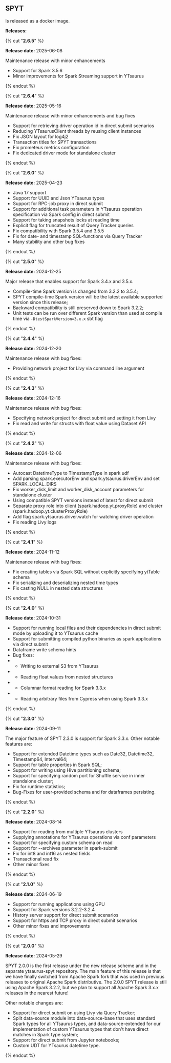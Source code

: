 ## SPYT


Is released as a docker image.




**Releases:**

{% cut "**2.6.5**" %}

**Release date:** 2025-06-08

Maintenance release with minor enhancements

- Support for Spark 3.5.6
- Minor improvements for Spark Streaming support in YTsaurus

{% endcut %}


{% cut "**2.6.4**" %}

**Release date:** 2025-05-16


Maintenance release with minor enhancements and bug fixes

- Support for retrieving driver operation id in direct submit scenarios
- Reducing YTsaurusClient threads by reusing client instances
- Fix JSON layout for log4j2
- Transaction titles for SPYT transactions
- Fix prometeus metrics configuration
- Fix dedicated driver mode for standalone cluster


{% endcut %}


{% cut "**2.6.0**" %}

**Release date:** 2025-04-23


- Java 17 support
- Support for UUID and Json YTsaurus types
- Support for RPC-job proxy in direct submit
- Support for additional task parameters in YTsaurus operation specification via Spark config in direct submit
- Support for taking snapshots locks at reading time
- Explicit flag for truncated result of Query Tracker queries
- Fix compatibility with Spark 3.5.4 and 3.5.5
- Fix for date- and timestamp SQL-functions via Query Tracker
- Many stability and other bug fixes

{% endcut %}


{% cut "**2.5.0**" %}

**Release date:** 2024-12-25


Major release that enables support for Spark 3.4.x and 3.5.x. 

- Compile-time Spark version is changed from 3.2.2 to 3.5.4;
- SPYT compile-time Spark version will be the latest available supported version since this release;
- Backward compatibility is still preserved down to Spark 3.2.2;
- Unit tests can be run over different Spark version than used at compile time via `-DtestSparkVersion=3.x.x` sbt flag


{% endcut %}


{% cut "**2.4.4**" %}

**Release date:** 2024-12-20


Maintenance release with bug fixes:

- Providing network project for Livy via command line argument


{% endcut %}


{% cut "**2.4.3**" %}

**Release date:** 2024-12-16


Maintenance release with bug fixes:

- Specifying network project for direct submit and setting it from Livy
- Fix read and write for structs with float value using Dataset API

{% endcut %}


{% cut "**2.4.2**" %}

**Release date:** 2024-12-06


Maintenance release with bug fixes:

- Autocast DatetimeType to TimestampType in spark udf
- Add parsing spark.executorEnv and spark.ytsaurus.driverEnv and set SPARK_LOCAL_DIRS
- Fix worker_disk_limit and worker_disk_account parameters for standalone cluster
- Using compatible SPYT versions instead of latest for direct submit
- Separate proxy role into client (spark.hadoop.yt.proxyRole) and cluster (spark.hadoop.yt.clusterProxyRole)
- Add flag spark.ytsaurus.driver.watch for watching driver operation
- Fix reading Livy logs

{% endcut %}


{% cut "**2.4.1**" %}

**Release date:** 2024-11-12


Maintenance release with bug fixes:

- Fix creating tables via Spark SQL without explicitly specifying ytTable schema
- Fix serializing and deserializing nested time types
- Fix casting NULL in nested data structures

{% endcut %}


{% cut "**2.4.0**" %}

**Release date:** 2024-10-31


* Support for running local files and their dependencies in direct submit mode by uploading it to YTsaurus cache
* Support for submitting compiled python binaries as spark applications via direct submit
* Dataframe write schema hints 
* Bug fixes:
* * Writing to external S3 from YTsaurus
* * Reading float values from nested structures
* * Columnar format reading for Spark 3.3.x
* * Reading arbitrary files from Cypress when using Spark 3.3.x

{% endcut %}


{% cut "**2.3.0**" %}

**Release date:** 2024-09-11


The major feature of SPYT 2.3.0 is support for Spark 3.3.x. Other notable features are:

* Support for extended Datetime types such as Date32, Datetime32, Timestamp64, Interval64;
* Support for table properties in Spark SQL;
* Support for writing using Hive partitioning schema;
* Support for specifying random port for Shuffle service in inner standalone cluster;
* Fix for runtime statistics;
* Bug-Fixes for user-provided schema and for dataframes persisting.

{% endcut %}


{% cut "**2.2.0**" %}

**Release date:** 2024-08-14


- Support for reading from multiple YTsaurus clusters
- Supplying annotations for YTsaurus operations via conf parameters
- Support for specifying custom schema on read
- Support for --archives parameter in spark-submit
- Fix for int8 and int16 as nested fields
- Transactional read fix
- Other minor fixes

{% endcut %}


{% cut "**2.1.0**" %}

**Release date:** 2024-06-19


* Support for running applications using GPU
* Support for Spark versions 3.2.2-3.2.4
* History server support for direct submit scenarios
* Support for https and TCP proxy in direct submit scenarios
* Other minor fixes and improvements


{% endcut %}


{% cut "**2.0.0**" %}

**Release date:** 2024-05-29


SPYT 2.0.0 is the first release under the new release scheme and in the separate ytsaurus-spyt repository. The main feature of this release is that we have finally switched from Apache Spark fork that was used in previous releases to original Apache Spark distributive. The 2.0.0 SPYT release is still using Apache Spark 3.2.2, but we plan to support all Apache Spark 3.x.x releases in the nearest future!

Other notable changes are:
- Support for direct submit on using Livy via Query Tracker;
- Split data-source module into data-source-base that uses standard Spark types for all YTsaurus types, and data-source-extended for our implementation of custom YTsaurus types that don't have direct matches in Spark type system;
- Support for direct submit from Jupyter notebooks;
- Custom UDT for YTsaurus datetime type.

{% endcut %}

